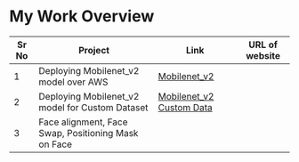 # My  Work  Overview



| Sr No | Project                                                      | Link                                | URL of website  |
| ----- | ------------------------------------------------------------ | ----------------------------------- |-----------------|
| 1     | Deploying Mobilenet_v2 model over AWS                        | [Mobilenet_v2](https://github.com/EVA4-RS-Group/Phase2/tree/master/S1_aws_lambda_mobilenet_v2) |
| 2     | Deploying Mobilenet_v2 model for Custom Dataset              | [Mobilenet_v2 Custom Data](https://github.com/EVA4-RS-Group/Phase2/tree/master/S2_mobilenet_v2_custom_dataset) |
| 3     | Face alignment, Face Swap, Positioning Mask on Face          | 
